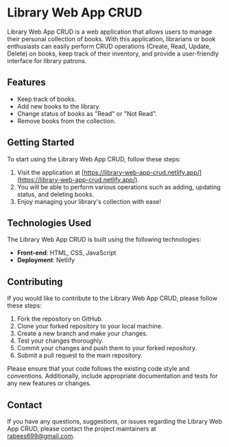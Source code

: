 # Library Web App CRUD

Library Web App CRUD is a web application that allows users to manage their personal collection of books. With this application, librarians or book enthusiasts can easily perform CRUD operations (Create, Read, Update, Delete) on books, keep track of their inventory, and provide a user-friendly interface for library patrons.

## Features

- Keep track of books.
- Add new books to the library.
- Change status of books as "Read" or "Not Read".
- Remove books from the collection.

## Getting Started

To start using the Library Web App CRUD, follow these steps:

1. Visit the application at [https://library-web-app-crud.netlify.app/](https://library-web-app-crud.netlify.app/).
2. You will be able to perform various operations such as adding, updating status, and deleting books.
3. Enjoy managing your library's collection with ease!

## Technologies Used

The Library Web App CRUD is built using the following technologies:

- **Front-end**: HTML, CSS, JavaScript
- **Deployment**: Netlify

## Contributing

If you would like to contribute to the Library Web App CRUD, please follow these steps:

1. Fork the repository on GitHub.
2. Clone your forked repository to your local machine.
3. Create a new branch and make your changes.
4. Test your changes thoroughly.
5. Commit your changes and push them to your forked repository.
6. Submit a pull request to the main repository.

Please ensure that your code follows the existing code style and conventions. Additionally, include appropriate documentation and tests for any new features or changes.

## Contact

If you have any questions, suggestions, or issues regarding the Library Web App CRUD, please contact the project maintainers at [rabees699@gmail.com](mailto:rabees699@gmail.com).

